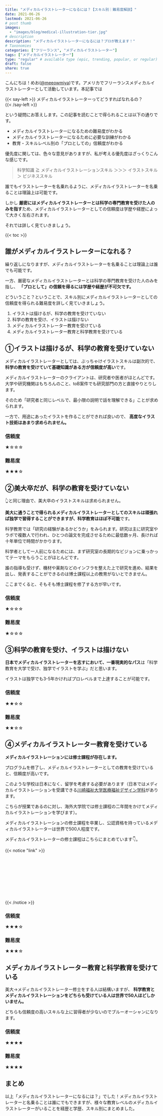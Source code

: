 ```yaml
---
title: "メディカルイラストレーターになるには？【スキル別｜難易度解説】"
date: 2021-06-26
lastmod: 2021-06-26
# post thumb
images:
  - "images/blog/medical-illustration-tier.jpg"
# description
description: "メディカルイラストレーターになるには？プロが教えます！"
# Taxonomies
categories: ["フリーランス", "メディカルイラストレーター"]
tags: ["メディカルイラストレーター"]
type: "regular" # available type (epic, trending, popular, or regular)
draft: false
share: true
---
```


こんにちは！めお(<u><a href="https://twitter.com/meeowmiya" target="_blank">@meeowmiya</a></u>)です。アメリカでフリーランスメディカルイラストレーターとして活動しています。本記事では

{{< say-left >}}
メディカルイラストレーターってどうすればなれるの？	
{{< /say-left >}}

という疑問にお答えします。この記事を読むことで得られることは以下の通りです。

* メディカルイラストレーターになるための難易度がわかる
* メディカルイラストレーターになるために必要な訓練がわかる
* 教育・スキルレベル別の「プロとしての」信頼度がわかる

優先度に関しては、色々な意見がありますが、私が考える優先度はざっくりこんな感じです。

> 科学知識 ≧ メディカルイラストレーションスキル ＞＞＞ イラストスキル ＞ ビジネススキル

誰でもイラストレーターを名乗れるように、メディカルイラストレーターを名乗ることは理論上は可能です。

しかし<span class="keiko-red"> **厳密にはメディカルイラストレーターとは科学の専門教育を受けた人のみを指す**</span>ため、メディカルイラストレーターとしての信頼度は学歴や経歴によって大きく左右されます。

それでは詳しく見ていきましょう。

{{< toc >}}

## 誰がメディカルイラストレーターになれる？

繰り返しになりますが、メディカルイラストレーターを名乗ることは理論上は誰でも可能です。

一方、厳密なメディカルイラストレーターとは科学の専門教育を受けた人のみを指し、<span class="keiko-red"> **「プロとして」の信頼を得るには学歴や経歴が不可欠です。**</span>

どういうこと？ということで、スキル別にメディカルイラストレーターとしての信頼度を得られる難易度を詳しく見ていきましょう。

1. イラストは描けるが、科学の教育を受けていない
2. 科学の教育を受け、イラストは描けない
3. メディカルイラストレーター教育を受けている
4. メディカルイラストレーター教育と科学教育を受けている

## ①イラストは描けるが、科学の教育を受けていない


メディカルイラストレーターとしては、ぶっちゃけイラストスキルは副次的で、<span class="keiko-red"> **科学の教育を受けていて基礎知識がある方が信頼度が高い**</span>です。

メディカルイラストレーターのクライアントは、研究者や医者がほとんどです。大学や研究機関はもちろんのこと、toB案件でも研究部門の方と直接やりとりします。

そのため「研究者と同じレベルで、最小限の説明で話を理解できる」ことが求められます。

一方で、用途にあったイラストを作ることができれば良いので、<span class="keiko-red"> **高度なイラスト技術はあまり求められません。**</span>

### 信頼度
★☆☆☆

### 難易度
★★★☆

## ②美大卒だが、科学の教育を受けていない

👆と同じ理由で、美大卒のイラストスキルは求められません。

<span class="keiko-red"> **美大に通うことで得られるメディカルイラストレーターとしてのスキルは頑張れば独学で習得することができますが、科学教育はほぼ不可能**</span>です。

科学教育では「研究の経験があるかどうか」をみられます。研究は主に研究室やラボで複数人で行われ、ひとつの論文を完成させるために最低数ヶ月、長ければ十年単位で時間がかかります。

科学者として一人前になるためには、まず研究室の長期的なビジョンに乗っかってテーマをもらうことがほとんどです。

誰の指導も受けず、機材や薬剤などのインフラを整えた上で研究を進め、結果を出し、発表することができるのは博士課程以上の教育がないとできません。

ここまでくると、そもそも博士課程を修了する方が早いです。

### 信頼度
★☆☆☆

### 難易度
★☆☆☆

## ③科学の教育を受け、イラストは描けない

<span class="keiko-red"> **日本でメディカルイラストレーターを志すにおいて、一番現実的なパス**</span>は「科学教育を大学で受け、独学でイラストを学ぶ」だと思います。

イラストは独学でも3-5年かければプロレベルまで上達することが可能です。
### 信頼度
★★☆☆ 
### 難易度
★★☆☆




## ④メディカルイラストレーター教育を受けている

<span class="keiko-red"> **メディカルイラストレーションには修士課程が存在します。**</span> 

プログラムを修了し、メディカルイラストレーターとしての教育を受けていると、信頼度が高いです。

このような学校は日本になく、留学を考慮する必要があります（日本ではメディカルイラストレーションを受講できる<a href="https://w.kawasaki-m.ac.jp/dept/management_dm/"><u>川崎福祉大学医療福祉デザイン学科</u></a>があります。

こちらが授業であるのに対し、海外大学院では修士課程の二年間をかけてメディカルイラストレーションを学びます）。

メディカルイラストレーションの修士課程を卒業し、公認資格を持っているメディカルイラストレーターは世界で500人程度です。

メディカルイラストレーターの修士課程はこちらにまとめています👇。

{{< notice "link" >}}
<div class="iframely-embed"><div class="iframely-responsive" style="height: 140px; padding-bottom: 0;"><a href="https://menglish.jp/post/medical-illustration-school/" data-iframely-url="//cdn.iframe.ly/pTt5ZKU?card=small"></a></div></div><script async src="//cdn.iframe.ly/embed.js" charset="utf-8"></script>
{{< /notice >}}

### 信頼度 
★★★☆
### 難易度
★★★☆


## メディカルイラストレーター教育と科学教育を受けている

美大→メディカルイラストレーター修士をする人は結構いますが、<span class="keiko-red"> **科学教育とメディカルイラストレーションをどちらも受けている人は世界で50人ほどしかいません。**</span>

どちらも信頼度の高いスキルな上に習得者が少ないのでブルーオーシャンになります。

### 信頼度
★★★★


### 難易度
★★★★



## まとめ

以上「メディカルイラストレーターになるには？」でした！メディカルイラストレーターと名乗ることは誰にでもできますが、様々な教育レベルのメディカルイラストレーターがいることを経歴と学歴、スキル別にまとめました。